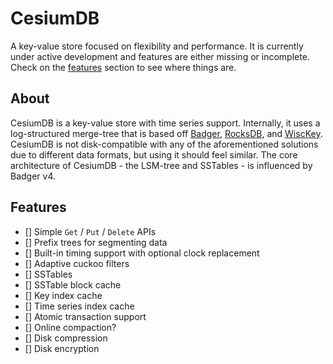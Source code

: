 # CesiumDB

A key-value store focused on flexibility and performance. It is currently under active development and features are either missing or incomplete. Check on the [features](#features) section to see where things are.

## About

CesiumDB is a key-value store with time series support. Internally, it uses a log-structured merge-tree that is based off [Badger](https://github.com/dgraph-io/badger), [RocksDB](https://github.com/facebook/rocksdb), and [WiscKey](https://www.usenix.org/system/files/conference/fast16/fast16-papers-lu.pdf). CesiumDB is not disk-compatible with any of the aforementioned solutions due to different data formats, but using it should feel similar. The core architecture of CesiumDB - the LSM-tree and SSTables - is  influenced by Badger v4.

## Features

- [] Simple `Get` / `Put` / `Delete` APIs
- [] Prefix trees for segmenting data
- [] Built-in timing support with optional clock replacement
- [] Adaptive cuckoo filters
- [] SSTables
- [] SSTable block cache
- [] Key index cache
- [] Time series index cache
- [] Atomic transaction support
- [] Online compaction?
- [] Disk compression
- [] Disk encryption
